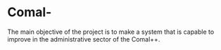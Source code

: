 # Comal-
The main objective of the project is to make a system that is capable to improve in the administrative sector of the Comal++.
